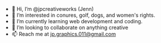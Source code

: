 - 👋 Hi, I’m @jpcreativeworks (Jenn)
- 👀 I’m interested in conures, golf, dogs, and women's rights.
- 🌱 I’m currently learning web development and coding.
- 💞️ I’m looking to collaborate on anything creative
- 📫 Reach me at jp.graphics.011@gmail.com

<!---
jpcreativeworks/jpcreativeworks is a ✨ special ✨ repository because its `README.md` (this file) appears on your GitHub profile.
You can click the Preview link to take a look at your changes.
--->
